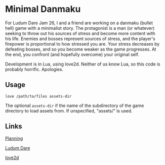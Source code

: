 Minimal Danmaku
===============

For Ludum Dare Jam 26, I and a friend are working on a danmaku (bullet
hell) game with a minimalist story. The protagonist is a man (or
whatever) seeking to throw out his sources of stress and become more
content with his life. Enemies and bosses represent sources of stress,
and the player's firepower is proportional to how stressed you
are. Your stress decreases by defeating bosses, and so you become
weaker as the game progresses. At the end, you confront (and hopefully
overcome) your original self.

Development is in Lua, using love2d. Neither of us know Lua, so this
code is probably horrific. Apologies.

Usage
-----

    love /path/to/files assets-dir

The optional `assets-dir` if the name of the subdirectory of the game
directory to load assets from. If unspecified, "assets/" is used.

Links
-----

[Planning](http://piratepad.net/ep/pad/view/ro.66R3P9ulK-8/latest)

[Ludum Dare](http://www.ludumdare.com/compo/)

[love2d](https://www.love2d.org)
